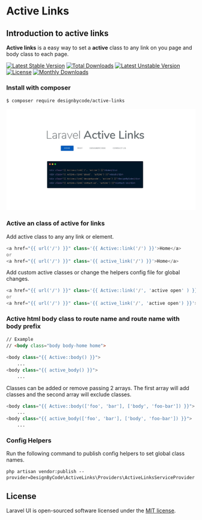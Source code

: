 # Active Links


## Introduction to active links
__Active links__ is a easy way to set a __active__ class to any link on you page and body class to each page.

[![Latest Stable Version](https://poser.pugx.org/designbycode/active-links/v/stable)](https://packagist.org/packages/designbycode/active-links)
[![Total Downloads](https://poser.pugx.org/designbycode/active-links/downloads)](https://packagist.org/packages/designbycode/active-links)
[![Latest Unstable Version](https://poser.pugx.org/designbycode/active-links/v/unstable)](https://packagist.org/packages/designbycode/active-links)
[![License](https://poser.pugx.org/designbycode/active-links/license)](https://packagist.org/packages/designbycode/active-links)
[![Monthly Downloads](https://poser.pugx.org/designbycode/active-links/d/monthly)](https://packagist.org/packages/designbycode/active-links)


### Install with composer
```
$ composer require designbycode/active-links
```
![Active Link](activelinks.jpg)


### Active an class of active for links
Add active class to any any link or element. 
```php
<a href="{{ url('/') }}" class='{{ Active::link('/') }}'>Home</a>
or
<a href="{{ url('/') }}" class='{{ active_link('/') }}'>Home</a>
```
Add custom active classes or change the helpers config file for global changes.

```php
<a href="{{ url('/') }}" class='{{ Active::link('/', 'active open' ) }}'>Home</a>
or
<a href="{{ url('/') }}" class='{{ active_link('/', 'active open') }}'>Home</a>
```
### Active html body class to route name and route name with body prefix

```html 
// Example
// <body class="body body-home home">
```

```php
<body class="{{ Active::body() }}">
    ...
<body class="{{ active_body() }}">
    ...
```

Classes can be added or remove passing 2 arrays. The first array will add classes and the second array will exclude classes. 
```php
<body class="{{ Active::body(['foo', 'bar'], ['body', 'foo-bar']) }}">
    ...
<body class="{{ active_body(['foo', 'bar'], ['body', 'foo-bar']) }}">
    ...
```

### Config Helpers
Run the following command to publish config helpers to set global class names.
```
php artisan vendor:publish --provider=DesignByCode\ActiveLinks\Providers\ActiveLinksServiceProvider
```

## License

Laravel UI is open-sourced software licensed under the [MIT license](https://opensource.org/licenses/MIT).
